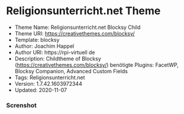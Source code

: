 # Religionsunterricht.net Theme

- Theme Name: Religionsunterricht.net Blocksy Child
- Theme URI: https://creativethemes.com/blocksy/
- Template: blocksy
- Author: Joachim Happel
- Author URI: https://rpi-virtuell de
- Description: Childtheme of Blocksy (https://creativethemes.com/blocksy/)
benötigte Plugins: FacetWP, Blocksy Companion,  Advanced Custom Fields
- Tags: Religionsunterricht.net
- Version: 1.7.42.1603972344
- Updated: 2020-11-07 

### Screnshot
